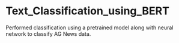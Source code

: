 # Text_Classification_using_BERT
Performed classification using a pretrained model along with neural network to classify AG News data.
